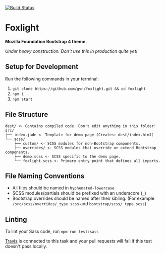 [![Build Status](https://travis-ci.org/gvn/foxlight.svg?branch=master)](https://travis-ci.org/gvn/foxlight)

# Foxlight

**Mozilla Foundation Bootstrap 4 theme.**

*Under heavy construction. Don't use this in production quite yet!*

## Setup for Development

Run the following commands in your terminal:

1. `git clone https://github.com/gvn/foxlight.git && cd foxlight`
2. `npm i`
3. `npm start`

## File Structure

```
dest/ <- Contains compiled code. Don't edit anything in this folder!
src/
├── index.jade <- Template for demo page (Creates: dest/index.html)
└── scss/
    ├── custom/ <- SCSS modules for non-Bootstrap components.
    ├── overrides/ <- SCSS modules that override or extend Bootstrap components.
    ├── demo.scss <- SCSS specific to the demo page.
    └── foxlight.scss <- Primary entry point that defines all imports.
```

## File Naming Conventions

- All files should be named in `hyphenated-lowercase`
- SCSS modules/partials should be prefixed with an underscore (`_`)
- Bootstrap overrides should be named after their sibling. (For example: `/src/scss/overrides/_type.scss` and `bootstrap/scss/_type.scss`)

## Linting

To lint your Sass code, run `npm run test:sass`

[Travis](https://travis-ci.org/gvn/foxlight) is connected to this task and your pull requests will fail if this test doesn't pass locally.
